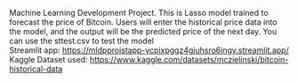 Machine Learning Development Project.
This is Lasso model trained to forecast the price of Bitcoin. 
Users will enter the historical price data into the model, and the output will be the predicted price of the next day.
You can use the sttest.csv to test the model
<br/>
Streamlit app: https://mldpprojstapp-ycpixpggz4gjuhsro6jngy.streamlit.app/
<br />
Kaggle Dataset used: https://www.kaggle.com/datasets/mczielinski/bitcoin-historical-data
